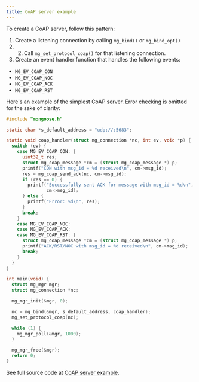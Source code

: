 ```yaml
---
title: CoAP server example
---
```


To create a CoAP server, follow this pattern:
1. Create a listening connection by calling `mg_bind()` or `mg_bind_opt()`
2. 2. Call `mg_set_protocol_coap()` for that listening connection.
3. Create an event handler function that handles the following events:
- `MG_EV_COAP_CON`
- `MG_EV_COAP_NOC`
- `MG_EV_COAP_ACK`
- `MG_EV_COAP_RST`

Here's an example of the simplest CoAP server. Error checking is omitted for the sake of clarity:

```c
#include "mongoose.h"

static char *s_default_address = "udp://:5683";

static void coap_handler(struct mg_connection *nc, int ev, void *p) {
  switch (ev) {
    case MG_EV_COAP_CON: {
      uint32_t res;
      struct mg_coap_message *cm = (struct mg_coap_message *) p;
      printf("CON with msg_id = %d received\n", cm->msg_id);
      res = mg_coap_send_ack(nc, cm->msg_id);
      if (res == 0) {
        printf("Successfully sent ACK for message with msg_id = %d\n",
               cm->msg_id);
      } else {
        printf("Error: %d\n", res);
      }
      break;
    }
    case MG_EV_COAP_NOC:
    case MG_EV_COAP_ACK:
    case MG_EV_COAP_RST: {
      struct mg_coap_message *cm = (struct mg_coap_message *) p;
      printf("ACK/RST/NOC with msg_id = %d received\n", cm->msg_id);
      break;
    }
  }
}

int main(void) {
  struct mg_mgr mgr;
  struct mg_connection *nc;

  mg_mgr_init(&mgr, 0);

  nc = mg_bind(&mgr, s_default_address, coap_handler);
  mg_set_protocol_coap(nc);

  while (1) {
    mg_mgr_poll(&mgr, 1000);
  }

  mg_mgr_free(&mgr);
  return 0;
}
```

See full source code at [CoAP server example](https://github.com/cesanta/mongoose/tree/master/examples/coap_server).
